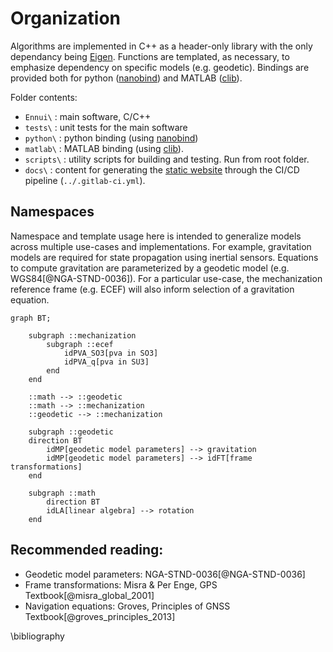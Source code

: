 # Organization

Algorithms are implemented in C++ as a header-only library with the only dependancy being [Eigen](https://eigen.tuxfamily.org/index.php?title=Main_Page). Functions are templated, as necessary, to emphasize dependency on specific models (e.g. geodetic). Bindings are provided both for python ([nanobind](https://nanobind.readthedocs.io/)) and MATLAB ([clib](https://www.mathworks.com/help/matlab/use-prebuilt-matlab-interface-to-c-library.html)).


Folder contents:

- ``Ennui\`` : main software, C/C++
- ``tests\`` : unit tests for the main software
- ``python\`` : python binding (using [nanobind](https://nanobind.readthedocs.io/))
- ``matlab\`` : MATLAB binding (using
  [clib](https://www.mathworks.com/help/matlab/use-prebuilt-matlab-interface-to-c-library.html)).
- ``scripts\`` : utility scripts for building and testing. Run from root folder.
- ``docs\`` : content for generating the [static
  website](http://mrwalke.cee-gitlab.lan/ennui/) through the CI/CD pipeline
  (``../.gitlab-ci.yml``).

## Namespaces
Namespace and template usage here is intended to generalize models across multiple use-cases and implementations.  For example, gravitation models are required for state propagation using inertial sensors. Equations to compute gravitation are parameterized by a geodetic model (e.g. WGS84[@NGA-STND-0036]). For a particular use-case, the mechanization reference frame (e.g. ECEF) will also inform selection of a gravitation equation.

```mermaid
graph BT;

    subgraph ::mechanization
        subgraph ::ecef
            idPVA_SO3[pva in SO3]
            idPVA_q[pva in SU3]
        end
    end

    ::math --> ::geodetic
    ::math --> ::mechanization
    ::geodetic --> ::mechanization

    subgraph ::geodetic
    direction BT
        idMP[geodetic model parameters] --> gravitation
        idMP[geodetic model parameters] --> idFT[frame transformations]
    end

    subgraph ::math
        direction BT
        idLA[linear algebra] --> rotation
    end
```


## Recommended reading:

* Geodetic model parameters: NGA-STND-0036[@NGA-STND-0036]
* Frame transformations: Misra & Per Enge, GPS Textbook[@misra_global_2001]
* Navigation equations: Groves, Principles of GNSS Textbook[@groves_principles_2013]

\bibliography
